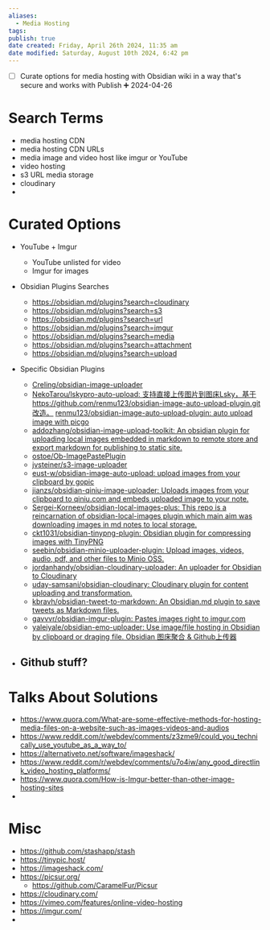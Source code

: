 ```yaml
---
aliases:
  - Media Hosting
tags: 
publish: true
date created: Friday, April 26th 2024, 11:35 am
date modified: Saturday, August 10th 2024, 6:42 pm
---
```


- [ ] Curate options for media hosting with Obsidian wiki in a way that's secure and works with Publish ➕ 2024-04-26

# Search Terms

- media hosting CDN
- media hosting CDN URLs
- media image and video host like imgur or YouTube
- video hosting
- s3 URL media storage
- cloudinary
- 

# Curated Options

- YouTube + Imgur
	- YouTube unlisted for video
	- Imgur for images

- Obsidian Plugins Searches
	- https://obsidian.md/plugins?search=cloudinary
	- https://obsidian.md/plugins?search=s3
	- https://obsidian.md/plugins?search=url
	- https://obsidian.md/plugins?search=imgur
	- https://obsidian.md/plugins?search=media
	- https://obsidian.md/plugins?search=attachment
	- https://obsidian.md/plugins?search=upload
- Specific Obsidian Plugins
	- [Creling/obsidian-image-uploader](https://github.com/Creling/obsidian-image-uploader)
	- [NekoTarou/lskypro-auto-upload: 支持直接上传图片到图床Lsky，基于https://github.com/renmu123/obsidian-image-auto-upload-plugin.git改造。](https://github.com/NekoTarou/lskypro-auto-upload) [renmu123/obsidian-image-auto-upload-plugin: auto upload image with picgo](https://github.com/renmu123/obsidian-image-auto-upload-plugin)
	- [addozhang/obsidian-image-upload-toolkit: An obsidian plugin for uploading local images embedded in markdown to remote store and export markdown for publishing to static site.](https://github.com/addozhang/obsidian-image-upload-toolkit)
	- [ostoe/Ob-ImagePastePlugin](https://github.com/ostoe/Ob-ImagePastePlugin)
	- [jvsteiner/s3-image-uploader](https://github.com/jvsteiner/s3-image-uploader)
	- [eust-w/obsidian-image-auto-upload: upload images from your clipboard by gopic](https://github.com/eust-w/obsidian-image-auto-upload)
	- [jianzs/obsidian-qiniu-image-uploader: Uploads images from your clipboard to qiniu.com and embeds uploaded image to your note.](https://github.com/jianzs/obsidian-qiniu-image-uploader)
	- [Sergei-Korneev/obsidian-local-images-plus: This repo is a reincarnation of obsidian-local-images plugin which main aim was downloading images in md notes to local storage.](https://github.com/Sergei-Korneev/obsidian-local-images-plus)
	- [ckt1031/obsidian-tinypng-plugin: Obsidian plugin for compressing images with TinyPNG](https://github.com/ckt1031/obsidian-tinypng-plugin)
	- [seebin/obsidian-minio-uploader-plugin: Upload images, videos, audio, pdf, and other files to Minio OSS.](https://github.com/seebin/obsidian-minio-uploader-plugin)
	- [jordanhandy/obsidian-cloudinary-uploader: An uploader for Obsidian to Cloudinary](https://github.com/jordanhandy/obsidian-cloudinary-uploader)
	- [uday-samsani/obsidian-cloudinary: Cloudinary plugin for content uploading and transformation.](https://github.com/uday-samsani/obsidian-cloudinary)
	- [kbravh/obsidian-tweet-to-markdown: An Obsidian.md plugin to save tweets as Markdown files.](https://github.com/kbravh/obsidian-tweet-to-markdown)
	- [gavvvr/obsidian-imgur-plugin: Pastes images right to imgur.com](https://github.com/gavvvr/obsidian-imgur-plugin)
	- [yaleiyale/obsidian-emo-uploader: Use image/file hosting in Obsidian by clipboard or draging file. Obsidian 图床聚合 &amp; Github上传器](https://github.com/yaleiyale/obsidian-emo-uploader)

- Github stuff?
	- 

# Talks About Solutions

- https://www.quora.com/What-are-some-effective-methods-for-hosting-media-files-on-a-website-such-as-images-videos-and-audios
- https://www.reddit.com/r/webdev/comments/z3zme9/could_you_technically_use_youtube_as_a_way_to/
- https://alternativeto.net/software/imageshack/
- https://www.reddit.com/r/webdev/comments/u7o4iw/any_good_directlink_video_hosting_platforms/
- https://www.quora.com/How-is-Imgur-better-than-other-image-hosting-sites
- 

# Misc

- https://github.com/stashapp/stash
- https://tinypic.host/
- https://imageshack.com/
- https://picsur.org/
	- https://github.com/CaramelFur/Picsur
- https://cloudinary.com/
- https://vimeo.com/features/online-video-hosting
- https://imgur.com/
- 